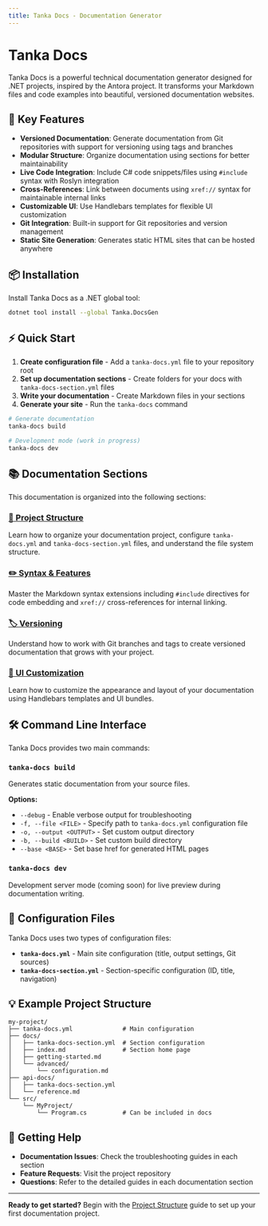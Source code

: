 ```yaml
---
title: Tanka Docs - Documentation Generator
---
```


# Tanka Docs

Tanka Docs is a powerful technical documentation generator designed for .NET projects, inspired by the Antora project. It transforms your Markdown files and code examples into beautiful, versioned documentation websites.

## 🚀 Key Features

- **Versioned Documentation**: Generate documentation from Git repositories with support for versioning using tags and branches
- **Modular Structure**: Organize documentation using sections for better maintainability
- **Live Code Integration**: Include C# code snippets/files using `#include` syntax with Roslyn integration
- **Cross-References**: Link between documents using `xref://` syntax for maintainable internal links
- **Customizable UI**: Use Handlebars templates for flexible UI customization
- **Git Integration**: Built-in support for Git repositories and version management
- **Static Site Generation**: Generates static HTML sites that can be hosted anywhere

## 📦 Installation

Install Tanka Docs as a .NET global tool:

```bash
dotnet tool install --global Tanka.DocsGen
```

## ⚡ Quick Start

1. **Create configuration file** - Add a `tanka-docs.yml` file to your repository root
2. **Set up documentation sections** - Create folders for your docs with `tanka-docs-section.yml` files
3. **Write your documentation** - Create Markdown files in your sections
4. **Generate your site** - Run the `tanka-docs` command

```bash
# Generate documentation
tanka-docs build

# Development mode (work in progress)
tanka-docs dev
```

## 📚 Documentation Sections

This documentation is organized into the following sections:

### [📁 Project Structure](xref://structure:configuration.md)
Learn how to organize your documentation project, configure `tanka-docs.yml` and `tanka-docs-section.yml` files, and understand the file system structure.

### [✏️ Syntax & Features](xref://syntax:include.md)
Master the Markdown syntax extensions including `#include` directives for code embedding and `xref://` cross-references for internal linking.

### [🏷️ Versioning](xref://versioning:tags-and-branches.md)
Understand how to work with Git branches and tags to create versioned documentation that grows with your project.

### [🎨 UI Customization](xref://ui:ui-bundle.md)
Learn how to customize the appearance and layout of your documentation using Handlebars templates and UI bundles.

## 🛠️ Command Line Interface

Tanka Docs provides two main commands:

### `tanka-docs build`
Generates static documentation from your source files.

**Options:**
- `--debug` - Enable verbose output for troubleshooting
- `-f, --file <FILE>` - Specify path to `tanka-docs.yml` configuration file
- `-o, --output <OUTPUT>` - Set custom output directory
- `-b, --build <BUILD>` - Set custom build directory  
- `--base <BASE>` - Set base href for generated HTML pages

### `tanka-docs dev`
Development server mode (coming soon) for live preview during documentation writing.

## 🔧 Configuration Files

Tanka Docs uses two types of configuration files:

- **`tanka-docs.yml`** - Main site configuration (title, output settings, Git sources)
- **`tanka-docs-section.yml`** - Section-specific configuration (ID, title, navigation)

## 💡 Example Project Structure

```
my-project/
├── tanka-docs.yml              # Main configuration
├── docs/
│   ├── tanka-docs-section.yml  # Section configuration
│   ├── index.md                # Section home page
│   ├── getting-started.md
│   └── advanced/
│       └── configuration.md
├── api-docs/
│   ├── tanka-docs-section.yml
│   └── reference.md
└── src/
    └── MyProject/
        └── Program.cs          # Can be included in docs
```

## 🤝 Getting Help

- **Documentation Issues**: Check the troubleshooting guides in each section
- **Feature Requests**: Visit the project repository
- **Questions**: Refer to the detailed guides in each documentation section

---

**Ready to get started?** Begin with the [Project Structure](xref://structure:configuration.md) guide to set up your first documentation project.

